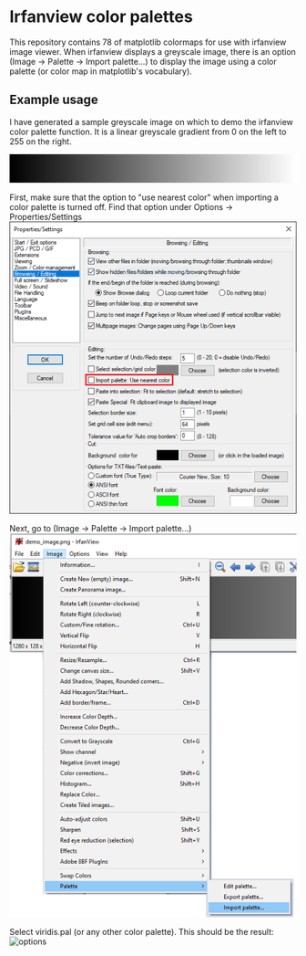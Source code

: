 # Irfanview color palettes

This repository contains 78 of matplotlib colormaps for use with irfanview image viewer. 
When irfanview displays a greyscale image, there is an option (Image -> Palette -> Import palette...) to display the image using a color palette (or color map in matplotlib's vocabulary).


## Example usage

I have generated a sample greyscale image on which to demo the irfanview color palette function.
It is a linear greyscale gradient from 0 on the left to 255 on the right.

![demo_image](demo_image.png)

First, make sure that the option to "use nearest color" when importing a color palette is turned off.
Find that option under Options -> Properties/Settings
![options](img/options.png)

Next, go to (Image -> Palette -> Import palette...)
![options](img/import.png)

Select viridis.pal (or any other color palette). This should be the result:
![options](demo_image_viridis.png)
